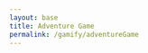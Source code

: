 ```yaml
---
layout: base
title: Adventure Game
permalink: /gamify/adventureGame
---
```


<div id="gameContainer">
    <div id="promptDropDown" class="promptDropDown" style="z-index: 9999"></div>
    <canvas id='gameCanvas'></canvas>
</div>

<script type="module">
    // Adnventure Game assets locations
    import Game from '{{site.baseurl}}/assets/js/adventureGame/Game.js';
    import GameLevelDesert from "{{site.baseurl}}/assets/js/adventureGame/GameLevelDesert.js";
    import { pythonURI, javaURI, fetchOptions } from '{{site.baseurl}}/assets/js/api/config.js';

 const gameLevelClasses = [GameLevelDesert];

    // Web Server Environment data
    const environment = {
        path:"{{site.baseurl}}",
        pythonURI: pythonURI,
        javaURI: javaURI,
        fetchOptions: fetchOptions,
        gameContainer: document.getElementById("gameContainer"),
        gameCanvas: document.getElementById("gameCanvas")
    }
    // Launch Adventure Game
    Game.main(environment);
</script>